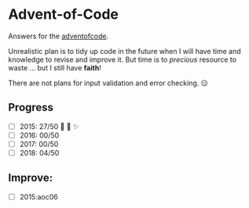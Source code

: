 # Advent-of-Code

Answers for the [adventofcode](https://adventofcode.com).

Unrealistic plan is to tidy up code in the future when I will have time and knowledge to revise and improve it.
But time is to *precious* resource to waste ... but I still have **faith**!

There are not plans for input validation and error checking. :expressionless:

## Progress

- [ ] 2015: 27/50 :star2: :star2: :sparkles:
- [ ] 2016: 00/50 
- [ ] 2017: 00/50  
- [ ] 2018: 04/50 

## Improve:

- [ ] 2015:aoc06
